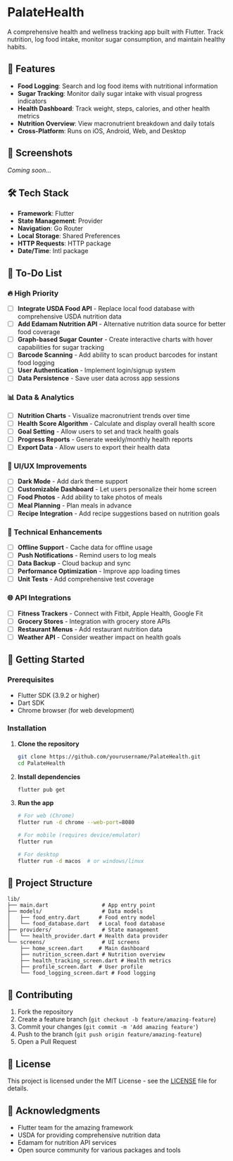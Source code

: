 # PalateHealth

A comprehensive health and wellness tracking app built with Flutter. Track nutrition, log food intake, monitor sugar consumption, and maintain healthy habits.

## 🚀 Features

- **Food Logging**: Search and log food items with nutritional information
- **Sugar Tracking**: Monitor daily sugar intake with visual progress indicators
- **Health Dashboard**: Track weight, steps, calories, and other health metrics
- **Nutrition Overview**: View macronutrient breakdown and daily totals
- **Cross-Platform**: Runs on iOS, Android, Web, and Desktop

## 📱 Screenshots

*Coming soon...*

## 🛠️ Tech Stack

- **Framework**: Flutter
- **State Management**: Provider
- **Navigation**: Go Router
- **Local Storage**: Shared Preferences
- **HTTP Requests**: HTTP package
- **Date/Time**: Intl package

## 🚧 To-Do List

### 🔥 High Priority
- [ ] **Integrate USDA Food API** - Replace local food database with comprehensive USDA nutrition data
- [ ] **Add Edamam Nutrition API** - Alternative nutrition data source for better food coverage
- [ ] **Graph-based Sugar Counter** - Create interactive charts with hover capabilities for sugar tracking
- [ ] **Barcode Scanning** - Add ability to scan product barcodes for instant food logging
- [ ] **User Authentication** - Implement login/signup system
- [ ] **Data Persistence** - Save user data across app sessions

### 📊 Data & Analytics
- [ ] **Nutrition Charts** - Visualize macronutrient trends over time
- [ ] **Health Score Algorithm** - Calculate and display overall health score
- [ ] **Goal Setting** - Allow users to set and track health goals
- [ ] **Progress Reports** - Generate weekly/monthly health reports
- [ ] **Export Data** - Allow users to export their health data

### 🎨 UI/UX Improvements
- [ ] **Dark Mode** - Add dark theme support
- [ ] **Customizable Dashboard** - Let users personalize their home screen
- [ ] **Food Photos** - Add ability to take photos of meals
- [ ] **Meal Planning** - Plan meals in advance
- [ ] **Recipe Integration** - Add recipe suggestions based on nutrition goals

### 🔧 Technical Enhancements
- [ ] **Offline Support** - Cache data for offline usage
- [ ] **Push Notifications** - Remind users to log meals
- [ ] **Data Backup** - Cloud backup and sync
- [ ] **Performance Optimization** - Improve app loading times
- [ ] **Unit Tests** - Add comprehensive test coverage

### 🌐 API Integrations
- [ ] **Fitness Trackers** - Connect with Fitbit, Apple Health, Google Fit
- [ ] **Grocery Stores** - Integration with grocery store APIs
- [ ] **Restaurant Menus** - Add restaurant nutrition data
- [ ] **Weather API** - Consider weather impact on health goals

## 🚀 Getting Started

### Prerequisites
- Flutter SDK (3.9.2 or higher)
- Dart SDK
- Chrome browser (for web development)

### Installation

1. **Clone the repository**
   ```bash
   git clone https://github.com/yourusername/PalateHealth.git
   cd PalateHealth
   ```

2. **Install dependencies**
   ```bash
   flutter pub get
   ```

3. **Run the app**
   ```bash
   # For web (Chrome)
   flutter run -d chrome --web-port=8080
   
   # For mobile (requires device/emulator)
   flutter run
   
   # For desktop
   flutter run -d macos  # or windows/linux
   ```

## 📁 Project Structure

```
lib/
├── main.dart                 # App entry point
├── models/                   # Data models
│   ├── food_entry.dart      # Food entry model
│   └── food_database.dart   # Local food database
├── providers/                # State management
│   └── health_provider.dart # Health data provider
└── screens/                  # UI screens
    ├── home_screen.dart     # Main dashboard
    ├── nutrition_screen.dart # Nutrition overview
    ├── health_tracking_screen.dart # Health metrics
    ├── profile_screen.dart  # User profile
    └── food_logging_screen.dart # Food logging
```

## 🤝 Contributing

1. Fork the repository
2. Create a feature branch (`git checkout -b feature/amazing-feature`)
3. Commit your changes (`git commit -m 'Add amazing feature'`)
4. Push to the branch (`git push origin feature/amazing-feature`)
5. Open a Pull Request

## 📄 License

This project is licensed under the MIT License - see the [LICENSE](LICENSE) file for details.

## 🙏 Acknowledgments

- Flutter team for the amazing framework
- USDA for providing comprehensive nutrition data
- Edamam for nutrition API services
- Open source community for various packages and tools